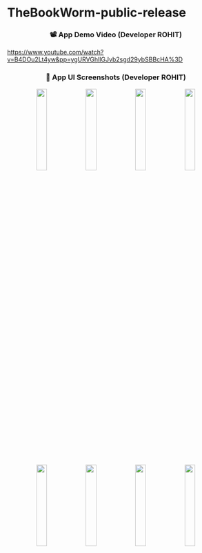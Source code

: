 # TheBookWorm-public-release
<h3 align="center">📽️ App Demo Video (Developer ROHIT)</h3>

https://www.youtube.com/watch?v=B4DOu2Lt4yw&pp=ygURVGhlIGJvb2sgd29ybSBBcHA%3D

<h3 align="center">📱 App UI Screenshots (Developer ROHIT)</h3>

<p align="center">
  <img src="https://github.com/user-attachments/assets/c74c8120-a490-4465-b4df-e2823432d2fd" width="22%">
  <img src="https://github.com/user-attachments/assets/de9daf6c-be0d-4eba-b84b-5117aa5db4b7" width="22%">
  <img src="https://github.com/user-attachments/assets/0ebf2a4a-2c32-43b4-be7c-6a37e77a3f60" width="22%">
  <img src="https://github.com/user-attachments/assets/365332e8-b55a-47f7-bdb5-d9b2a556f7ce" width="22%">
</p>

<p align="center">
  <img src="https://github.com/user-attachments/assets/f2e49830-ebde-4d8e-8c4c-825d30b773f5" width="22%">
  <img src="https://github.com/user-attachments/assets/be3ad4ef-a896-432d-8792-11ca4f22daed" width="22%">
  <img src="https://github.com/user-attachments/assets/cc37f1f9-aa01-4d62-8283-40acfdd1571b" width="22%">
  <img src="https://github.com/user-attachments/assets/78b38c99-0a65-4e2b-bff8-0e093d45bcd2" width="22%">

  <!-- Add more images here if needed -->
</p>

